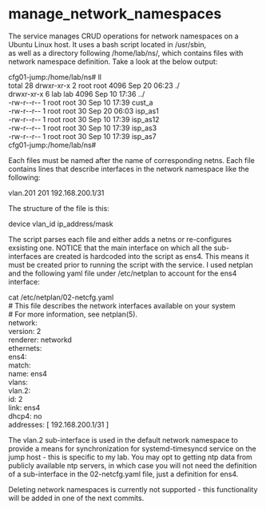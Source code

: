 # manage_network_namespaces
The service manages CRUD operations for network namespaces on a Ubuntu Linux host. It uses a bash script located in /usr/sbin,  
 as well as a directory following /home/lab/ns/, which contains files with network namespace definition. Take a look at the below output:  
 
cfg01-jump:/home/lab/ns# ll  
total 28 
drwxr-xr-x 2 root root 4096 Sep 20 06:23 ./  
drwxr-xr-x 6 lab  lab  4096 Sep 10 17:36 ../  
-rw-r--r-- 1 root root   30 Sep 10 17:39 cust_a  
-rw-r--r-- 1 root root   30 Sep 20 06:03 isp_as1  
-rw-r--r-- 1 root root   30 Sep 10 17:39 isp_as12  
-rw-r--r-- 1 root root   30 Sep 10 17:39 isp_as3  
-rw-r--r-- 1 root root   30 Sep 10 17:39 isp_as7  
cfg01-jump:/home/lab/ns#

Each files must be named after the name of corresponding netns. Each file contains lines that describe interfaces in the network namespace like the following:

vlan.201 201 192.168.200.1/31  

The structure of the file is this:

device    vlan_id    ip_address/mask  

The script parses each file and either adds a netns or re-configures exsisting one. NOTICE that the main interface on which all the sub-interfaces are created is  hardcoded into the script as ens4. This means it must be created prior to running the script with the service. I used netplan and the following yaml file under /etc/netplan to account for the ens4 interface:

cat /etc/netplan/02-netcfg.yaml  
\# This file describes the network interfaces available on your system  
\# For more information, see netplan(5).  
network:  
  version: 2  
  renderer: networkd  
  ethernets:  
    ens4:  
      match:  
        name: ens4  
  vlans:  
    vlan.2:  
      id: 2  
      link: ens4  
      dhcp4: no  
      addresses: [ 192.168.200.1/31 ]   


The vlan.2 sub-interface is used in the default network namespace to provide a means for synchronization for systemd-timesyncd service on the jump host - this is specific to my lab. You may opt to getting ntp data from publicly available ntp servers, in which case you will not need the definition of a sub-interface in the 02-netcfg.yaml file, just a definition for ens4.  

Deleting network namespaces is currently not supported - this functionality will  be added in one of the next commits.  



